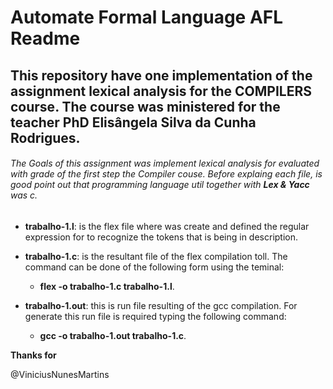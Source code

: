 # Automate Formal Language AFL Readme
## This repository have one implementation of the assignment lexical analysis for the COMPILERS course. The course was ministered for the teacher PhD Elisângela Silva da Cunha Rodrigues.


######  The Goals of this assignment was implement lexical analysis for evaluated with grade of the first step the Compiler couse. Before explaing each file, is good point out that programming language util together with **Lex & Yacc** was c.

-  **trabalho-1.l**: is the flex file where was create and defined the regular expression for to recognize the tokens that is being in description.

- **trabalho-1.c**: is the resultant file of the flex compilation toll. The command can be done of the following form using the teminal:
    - **flex -o trabalho-1.c trabalho-1.l**.

- **trabalho-1.out**: this is run file resulting of the gcc compilation. For generate this run file is required typing the following command:
    - **gcc -o trabalho-1.out trabalho-1.c**.



**Thanks for**

@ViniciusNunesMartins
